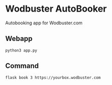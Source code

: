 # Wodbuster AutoBooker

Autobooking app for Wodbuster.com

## Webapp
```
python3 app.py
```

## Command
```
flask book 3 https://yourbox.wodbuster.com
```
